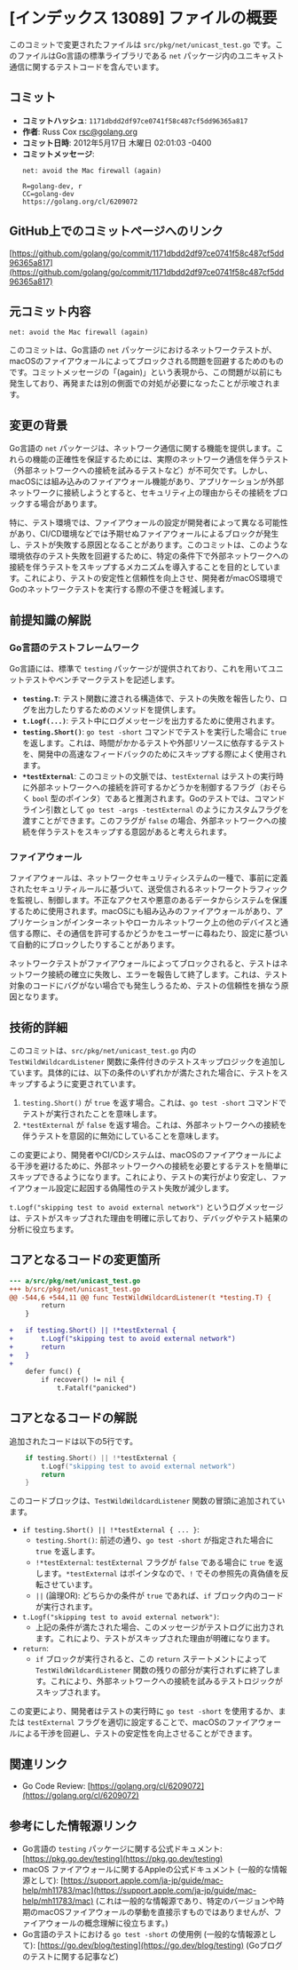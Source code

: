 # [インデックス 13089] ファイルの概要

このコミットで変更されたファイルは `src/pkg/net/unicast_test.go` です。このファイルはGo言語の標準ライブラリである `net` パッケージ内のユニキャスト通信に関するテストコードを含んでいます。

## コミット

- **コミットハッシュ**: `1171dbdd2df97ce0741f58c487cf5dd96365a817`
- **作者**: Russ Cox <rsc@golang.org>
- **コミット日時**: 2012年5月17日 木曜日 02:01:03 -0400
- **コミットメッセージ**:
    ```
    net: avoid the Mac firewall (again)

    R=golang-dev, r
    CC=golang-dev
    https://golang.org/cl/6209072
    ```

## GitHub上でのコミットページへのリンク

[https://github.com/golang/go/commit/1171dbdd2df97ce0741f58c487cf5dd96365a817](https://github.com/golang/go/commit/1171dbdd2df97ce0741f58c487cf5dd96365a817)

## 元コミット内容

`net: avoid the Mac firewall (again)`

このコミットは、Go言語の `net` パッケージにおけるネットワークテストが、macOSのファイアウォールによってブロックされる問題を回避するためのものです。コミットメッセージの「(again)」という表現から、この問題が以前にも発生しており、再発または別の側面での対処が必要になったことが示唆されます。

## 変更の背景

Go言語の `net` パッケージは、ネットワーク通信に関する機能を提供します。これらの機能の正確性を保証するためには、実際のネットワーク通信を伴うテスト（外部ネットワークへの接続を試みるテストなど）が不可欠です。しかし、macOSには組み込みのファイアウォール機能があり、アプリケーションが外部ネットワークに接続しようとすると、セキュリティ上の理由からその接続をブロックする場合があります。

特に、テスト環境では、ファイアウォールの設定が開発者によって異なる可能性があり、CI/CD環境などでは予期せぬファイアウォールによるブロックが発生し、テストが失敗する原因となることがあります。このコミットは、このような環境依存のテスト失敗を回避するために、特定の条件下で外部ネットワークへの接続を伴うテストをスキップするメカニズムを導入することを目的としています。これにより、テストの安定性と信頼性を向上させ、開発者がmacOS環境でGoのネットワークテストを実行する際の不便さを軽減します。

## 前提知識の解説

### Go言語のテストフレームワーク

Go言語には、標準で `testing` パッケージが提供されており、これを用いてユニットテストやベンチマークテストを記述します。

*   **`testing.T`**: テスト関数に渡される構造体で、テストの失敗を報告したり、ログを出力したりするためのメソッドを提供します。
*   **`t.Logf(...)`**: テスト中にログメッセージを出力するために使用されます。
*   **`testing.Short()`**: `go test -short` コマンドでテストを実行した場合に `true` を返します。これは、時間がかかるテストや外部リソースに依存するテストを、開発中の高速なフィードバックのためにスキップする際によく使用されます。
*   **`*testExternal`**: このコミットの文脈では、`testExternal` はテストの実行時に外部ネットワークへの接続を許可するかどうかを制御するフラグ（おそらく `bool` 型のポインタ）であると推測されます。Goのテストでは、コマンドライン引数として `go test -args -testExternal` のようにカスタムフラグを渡すことができます。このフラグが `false` の場合、外部ネットワークへの接続を伴うテストをスキップする意図があると考えられます。

### ファイアウォール

ファイアウォールは、ネットワークセキュリティシステムの一種で、事前に定義されたセキュリティルールに基づいて、送受信されるネットワークトラフィックを監視し、制御します。不正なアクセスや悪意のあるデータからシステムを保護するために使用されます。macOSにも組み込みのファイアウォールがあり、アプリケーションがインターネットやローカルネットワーク上の他のデバイスと通信する際に、その通信を許可するかどうかをユーザーに尋ねたり、設定に基づいて自動的にブロックしたりすることがあります。

ネットワークテストがファイアウォールによってブロックされると、テストはネットワーク接続の確立に失敗し、エラーを報告して終了します。これは、テスト対象のコードにバグがない場合でも発生しうるため、テストの信頼性を損なう原因となります。

## 技術的詳細

このコミットは、`src/pkg/net/unicast_test.go` 内の `TestWildWildcardListener` 関数に条件付きのテストスキップロジックを追加しています。具体的には、以下の条件のいずれかが満たされた場合に、テストをスキップするように変更されています。

1.  `testing.Short()` が `true` を返す場合。これは、`go test -short` コマンドでテストが実行されたことを意味します。
2.  `*testExternal` が `false` を返す場合。これは、外部ネットワークへの接続を伴うテストを意図的に無効にしていることを意味します。

この変更により、開発者やCI/CDシステムは、macOSのファイアウォールによる干渉を避けるために、外部ネットワークへの接続を必要とするテストを簡単にスキップできるようになります。これにより、テストの実行がより安定し、ファイアウォール設定に起因する偽陽性のテスト失敗が減少します。

`t.Logf("skipping test to avoid external network")` というログメッセージは、テストがスキップされた理由を明確に示しており、デバッグやテスト結果の分析に役立ちます。

## コアとなるコードの変更箇所

```diff
--- a/src/pkg/net/unicast_test.go
+++ b/src/pkg/net/unicast_test.go
@@ -544,6 +544,11 @@ func TestWildWildcardListener(t *testing.T) {
 		return
 	}
 
+	if testing.Short() || !*testExternal {
+		t.Logf("skipping test to avoid external network")
+		return
+	}
+
 	defer func() {
 		if recover() != nil {
 			t.Fatalf("panicked")
```

## コアとなるコードの解説

追加されたコードは以下の5行です。

```go
	if testing.Short() || !*testExternal {
		t.Logf("skipping test to avoid external network")
		return
	}
```

このコードブロックは、`TestWildWildcardListener` 関数の冒頭に追加されています。

*   `if testing.Short() || !*testExternal { ... }`:
    *   `testing.Short()`: 前述の通り、`go test -short` が指定された場合に `true` を返します。
    *   `!*testExternal`: `testExternal` フラグが `false` である場合に `true` を返します。`*testExternal` はポインタなので、`!` でその参照先の真偽値を反転させています。
    *   `||` (論理OR): どちらかの条件が `true` であれば、`if` ブロック内のコードが実行されます。
*   `t.Logf("skipping test to avoid external network")`:
    *   上記の条件が満たされた場合、このメッセージがテストログに出力されます。これにより、テストがスキップされた理由が明確になります。
*   `return`:
    *   `if` ブロックが実行されると、この `return` ステートメントによって `TestWildWildcardListener` 関数の残りの部分が実行されずに終了します。これにより、外部ネットワークへの接続を試みるテストロジックがスキップされます。

この変更により、開発者はテストの実行時に `go test -short` を使用するか、または `testExternal` フラグを適切に設定することで、macOSのファイアウォールによる干渉を回避し、テストの安定性を向上させることができます。

## 関連リンク

*   Go Code Review: [https://golang.org/cl/6209072](https://golang.org/cl/6209072)

## 参考にした情報源リンク

*   Go言語の `testing` パッケージに関する公式ドキュメント: [https://pkg.go.dev/testing](https://pkg.go.dev/testing)
*   macOS ファイアウォールに関するAppleの公式ドキュメント (一般的な情報源として): [https://support.apple.com/ja-jp/guide/mac-help/mh11783/mac](https://support.apple.com/ja-jp/guide/mac-help/mh11783/mac) (これは一般的な情報源であり、特定のバージョンや時期のmacOSファイアウォールの挙動を直接示すものではありませんが、ファイアウォールの概念理解に役立ちます。)
*   Go言語のテストにおける `go test -short` の使用例 (一般的な情報源として): [https://go.dev/blog/testing](https://go.dev/blog/testing) (Goブログのテストに関する記事など)
